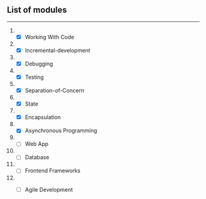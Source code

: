 ## List of modules
 ---
 1. - [x] Working With Code

 1. - [x] Incremental-development

 1. - [x] Debugging

 1. - [x] Testing

 1. - [x] Separation-of-Concern
 
 1. - [x] State
 
 1. - [x] Encapsulation
 
 1. - [x] Asynchronous Programming
 
 1. - [ ] Web App
 
 1. - [ ] Database
 
 1. - [ ] Frontend Frameworks
 
 1. - [ ] Agile Development
 
 
 
